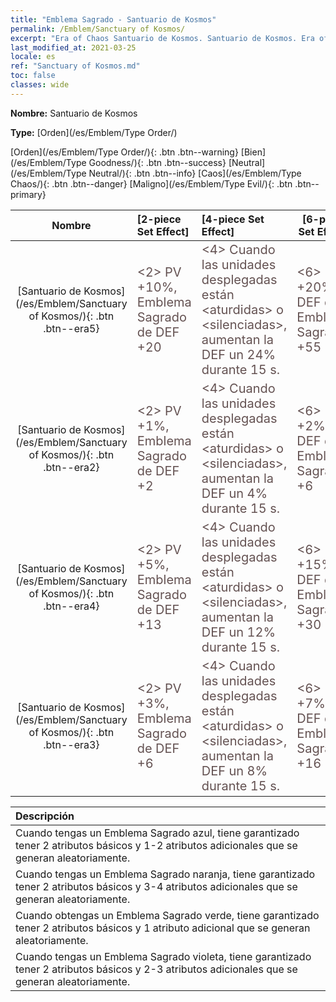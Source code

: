 ```yaml
---
title: "Emblema Sagrado - Santuario de Kosmos"
permalink: /Emblem/Sanctuary of Kosmos/
excerpt: "Era of Chaos Santuario de Kosmos. Santuario de Kosmos. Era of Chaos Emblema Sagrado Santuario de Kosmos. Era of Chaos Orden Santuario de Kosmos"
last_modified_at: 2021-03-25
locale: es
ref: "Sanctuary of Kosmos.md"
toc: false
classes: wide
---
```


 **Nombre:** Santuario de Kosmos

 **Type:** [Orden](/es/Emblem/Type Order/)

  [Orden](/es/Emblem/Type Order/){: .btn .btn--warning}   [Bien](/es/Emblem/Type Goodness/){: .btn .btn--success}   [Neutral](/es/Emblem/Type Neutral/){: .btn .btn--info}   [Caos](/es/Emblem/Type Chaos/){: .btn .btn--danger}   [Maligno](/es/Emblem/Type Evil/){: .btn .btn--primary} 

  |  Nombre    | [2-piece Set Effect] | [4-piece Set Effect] | [6-piece Set Effect]  | 
  |:-----------------------:|:-------------------|:-----------------|----------------| 
  | [Santuario de Kosmos](/es/Emblem/Sanctuary of Kosmos/){: .btn .btn--era5} | <span style="color: #645252;font-size:20px">&lt;2&gt; PV +10%, Emblema Sagrado de DEF +20</span> | <span style="color: #645252;font-size:20px">&lt;4&gt; Cuando las unidades desplegadas están &lt;aturdidas&gt; o &lt;silenciadas&gt;, aumentan la DEF un 24% durante 15 s.</span> | <span style="color: #645252;font-size:20px">&lt;6&gt; PV +20%, DEF de Emblema Sagrado +55</span> | 
  | [Santuario de Kosmos](/es/Emblem/Sanctuary of Kosmos/){: .btn .btn--era2} | <span style="color: #645252;font-size:20px">&lt;2&gt; PV +1%, Emblema Sagrado de DEF +2</span> | <span style="color: #645252;font-size:20px">&lt;4&gt; Cuando las unidades desplegadas están &lt;aturdidas&gt; o &lt;silenciadas&gt;, aumentan la DEF un 4% durante 15 s.</span> | <span style="color: #645252;font-size:20px">&lt;6&gt; PV +2%, DEF de Emblema Sagrado +6</span> | 
  | [Santuario de Kosmos](/es/Emblem/Sanctuary of Kosmos/){: .btn .btn--era4} | <span style="color: #645252;font-size:20px">&lt;2&gt; PV +5%, Emblema Sagrado de DEF +13</span> | <span style="color: #645252;font-size:20px">&lt;4&gt; Cuando las unidades desplegadas están &lt;aturdidas&gt; o &lt;silenciadas&gt;, aumentan la DEF un 12% durante 15 s.</span> | <span style="color: #645252;font-size:20px">&lt;6&gt; PV +15%, DEF de Emblema Sagrado +30</span> | 
  | [Santuario de Kosmos](/es/Emblem/Sanctuary of Kosmos/){: .btn .btn--era3} | <span style="color: #645252;font-size:20px">&lt;2&gt; PV +3%, Emblema Sagrado de DEF +6</span> | <span style="color: #645252;font-size:20px">&lt;4&gt; Cuando las unidades desplegadas están &lt;aturdidas&gt; o &lt;silenciadas&gt;, aumentan la DEF un 8% durante 15 s.</span> | <span style="color: #645252;font-size:20px">&lt;6&gt; PV +7%, DEF de Emblema Sagrado +16</span> | 

  |         Descripción            | 
  |:-------------------------------|
  | Cuando tengas un Emblema Sagrado azul, tiene garantizado tener 2 atributos básicos y 1-2 atributos adicionales que se generan aleatoriamente. |
  | Cuando tengas un Emblema Sagrado naranja, tiene garantizado tener 2 atributos básicos y 3-4 atributos adicionales que se generan aleatoriamente. |
  | Cuando obtengas un Emblema Sagrado verde, tiene garantizado tener 2 atributos básicos y 1 atributo adicional que se generan aleatoriamente. |
  | Cuando tengas un Emblema Sagrado violeta, tiene garantizado tener 2 atributos básicos y 2-3 atributos adicionales que se generan aleatoriamente. |
